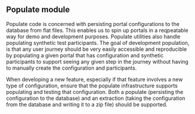 ## Populate module

Populate code is concerned with persisting portal configurations to the database from flat files.  This enables us
to spin up portals in a reqpeatable way for demo and development purposes.  Populate utilities also handle populating synthetic
test participants.  The goal of development population, is that any user journey should be very easily 
accessible and reproducible by populating a given portal that has configuration and synthetic participants to
support seeing any given step in the journey without having to manually create the configuration and participants.

When developing a new feature, especially if that feature involves a new type of configuration, ensure that the populate infrastructure 
supports populating and testing that configuration.  Both a populate (persisting the configuration to the database) and an extraction
(taking the configuration from the database and writing it to a zip file) should be supported.
